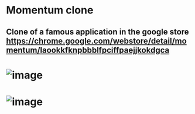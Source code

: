 # Momentum clone 
Clone of a famous application in the google store https://chrome.google.com/webstore/detail/momentum/laookkfknpbbblfpciffpaejjkokdgca
-----
# ![image](https://user-images.githubusercontent.com/98388395/176655083-7cb7f840-b8ec-4cc5-8367-92663252250e.png)
# ![image](https://user-images.githubusercontent.com/98388395/177510185-2c063691-fd04-40ec-b0ec-6ba8f7357084.png)
